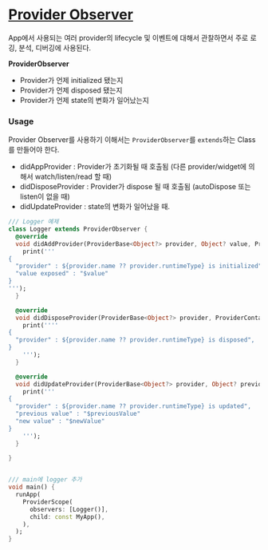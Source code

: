 # [Provider Observer](https://riverpod.dev/docs/concepts2/observers)
App에서 사용되는 여러 provider의 lifecycle 및 이벤트에 대해서 관찰하면서 주로 로깅, 분석, 디버깅에 사용된다.  

**ProviderObserver**
- Provider가 언제 initialized 됐는지 
- Provider가 언제 disposed 됐는지
- Provider가 언제 state의 변화가 일어났는지

### Usage
Provider Observer를 사용하기 이해서는 `ProviderObserver`를 `extends`하는 Class를 만들어야 한다.   
- didAppProvider : Provider가 초기화될 때 호출됨 (다른 provider/widget에 의해서 watch/listen/read 할 때)
- didDisposeProvider : Provider가 dispose 될 때 호출됨 (autoDispose 또는 listen이 없을 때) 
- didUpdateProvider : state의 변화가 일어났을 때.

```dart
/// Logger 예제
class Logger extends ProviderObserver {
  @override
  void didAddProvider(ProviderBase<Object?> provider, Object? value, ProviderContainer container) {
    print('''
{
  "provider" : ${provider.name ?? provider.runtimeType} is initialized",
  "value exposed" : "$value"
}
''');
  }

  @override
  void didDisposeProvider(ProviderBase<Object?> provider, ProviderContainer container) {
    print(''''
{
  "provider" : ${provider.name ?? provider.runtimeType} is disposed",
}
    ''');
  }

  @override
  void didUpdateProvider(ProviderBase<Object?> provider, Object? previousValue, Object? newValue, ProviderContainer container) {
    print('''
{
  "provider" : ${provider.name ?? provider.runtimeType} is updated",
  "previous value" : "$previousValue"
  "new value" : "$newValue" 
}    
    ''');
  }  
  
}


/// main에 logger 추가 
void main() {
  runApp(
    ProviderScope(
      observers: [Logger()],
      child: const MyApp(),
    ),
  );
}
```